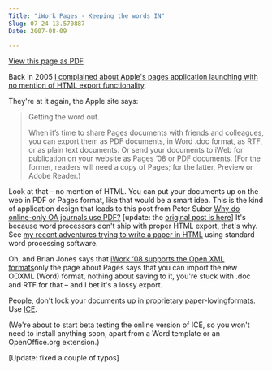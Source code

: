 ```yaml
---
Title: "iWork Pages - Keeping the words IN"
Slug: 07-24-13.570887
Date: 2007-08-09

---
```

<div>

[View this page as PDF](/blog/2007/08/09/07-24-13.570887/100.pdf)

Back in 2005 [I complained about Apple's pages application launching
with no mention of HTML export
functionality](http://ptsefton.com/blog/2005/01/12/pages).

They're at it again, the Apple site says:

> Getting the word out.
>
> When it<span class="spCh spChx2019">’</span>s time to share Pages
> documents with friends and colleagues, you can export them as PDF
> documents, in Word .doc format, as RTF, or as plain text documents. Or
> send your documents to iWeb for publication on your website as Pages
> <span class="spCh spChx2019">’</span>08 or PDF documents. (For the
> former, readers will need a copy of Pages; for the latter, Preview or
> Adobe Reader.)

Look at that <span class="spCh spChx2013">–</span> no mention of HTML.
You can put your documents up on the web in PDF or Pages format, like
that would be a smart idea. This is the kind of application design that
leads to this post from Peter Suber [Why do online-only OA journals use
PDF?](http://www.earlham.edu/~peters/fos/2007_08_05_fosblogarchive.html#2172582245207222227)
[update: the [original post is
here](http://efoundations.typepad.com/efoundations/2007/08/open-online-jou.html)]
It's because word processors don't ship with proper HTML export, that's
why. See [my recent adventures trying to write a paper in
HTML](http://del.icio.us/ptsefton/xhtmlchallenge) using standard word
processing software.

Oh, and Brian Jones says that [iWork <span
class="spCh spChx2018">‘</span>08 supports the Open XML
formats](http://blogs.msdn.com/brian_jones/archive/2007/08/07/iwork-08-supports-the-open-xml-formats.aspx)only
the page about Pages says that you can import the new OOXML (Word)
format, nothing about saving to it, you're stuck with .doc and RTF for
that <span class="spCh spChx2013">–</span> and I bet it's a lossy
export.

People, don't lock your documents up in proprietary paper-lovingformats.
Use [ICE](http://ice.usq.edu.au/).

(We're about to start beta testing the online version of ICE, so you
won't need to install anything soon, apart from a Word template or an
OpenOffice.org extension.)

[Update: fixed a couple of typos]

</div>
